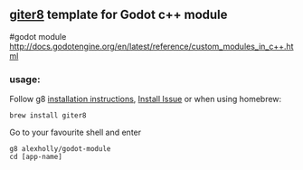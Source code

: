 ## [giter8](http://github.com/n8han/giter8) template for Godot c++ module

#godot module
http://docs.godotengine.org/en/latest/reference/custom_modules_in_c++.html


### usage:
Follow g8 [installation instructions](http://github.com/n8han/giter8#readme), [Install Issue](https://github.com/n8han/conscript/issues/72#issuecomment-156680186) or when using homebrew:

    brew install giter8

Go to your favourite shell and enter

    g8 alexholly/godot-module
    cd [app-name]
